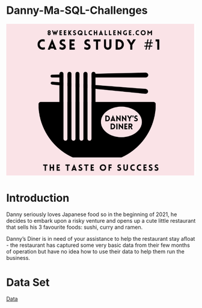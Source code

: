   # Danny-Ma-SQL-Challenges

![Logo](https://github.com/PuneetSingh14/Danny-Ma-SQL-Challenges/blob/main/Danny-Ma-SQL-Challenges%20Logo.png)

# Introduction
Danny seriously loves Japanese food so in the beginning of 2021, he decides to embark upon a risky venture and opens up a cute little restaurant that sells his 3 favourite foods: sushi, curry and ramen.

Danny’s Diner is in need of your assistance to help the restaurant stay afloat - the restaurant has captured some very basic data from their few months of operation but have no idea how to use their data to help them run the business.

# Data Set
[Data](https://8weeksqlchallenge.com/case-study-1/)
